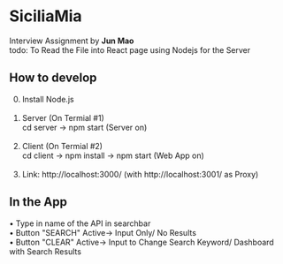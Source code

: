 # SiciliaMia

Interview Assignment by **Jun Mao** </br>
todo: To Read the File into React page using Nodejs for the Server

## How to develop

0. Install Node.js </br></br>
1. Server (On Termial #1) </br>
  cd server -> npm start (Server on)  </br></br>
2. Client (On Termial #2) </br>
  cd client -> npm install -> npm start (Web App on) </br></br>
3. Link: http://localhost:3000/ (with http://localhost:3001/ as Proxy)
   
   
   
## In the App </br>
  • Type in name of the API in searchbar </br>
  • Button "SEARCH" Active-> Input Only/ No Results </br>
  • Button "CLEAR" Active-> Input to Change Search Keyword/ Dashboard with Search Results </br>
  
  
